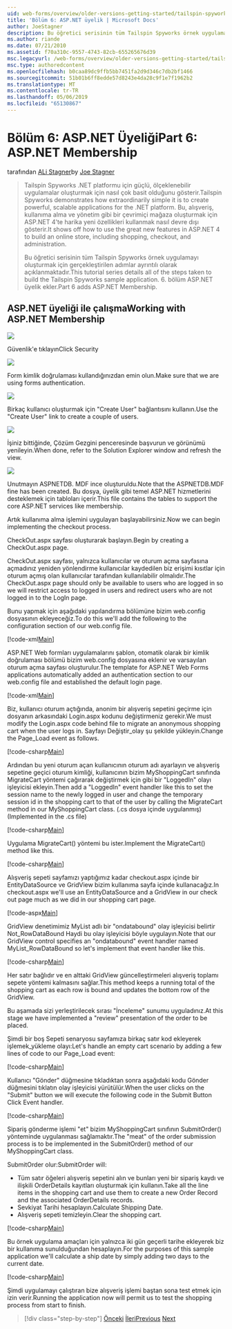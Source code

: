 ```yaml
---
uid: web-forms/overview/older-versions-getting-started/tailspin-spyworks/tailspin-spyworks-part-6
title: 'Bölüm 6: ASP.NET üyelik | Microsoft Docs'
author: JoeStagner
description: Bu öğretici serisinin tüm Tailspin Spyworks örnek uygulamayı oluşturmak için gerçekleştirilen adımlar ayrıntılı olarak açıklanmaktadır. 6. bölüm ASP.NET üyelik ekler.
ms.author: riande
ms.date: 07/21/2010
ms.assetid: f70a310c-9557-4743-82cb-655265676d39
msc.legacyurl: /web-forms/overview/older-versions-getting-started/tailspin-spyworks/tailspin-spyworks-part-6
msc.type: authoredcontent
ms.openlocfilehash: b0caa89dc9ffb5bb7451fa2d9d346c7db2bf1466
ms.sourcegitcommit: 51b01b6ff8edde57d8243e4da28c9f1e7f1962b2
ms.translationtype: MT
ms.contentlocale: tr-TR
ms.lasthandoff: 05/06/2019
ms.locfileid: "65130867"
---
```

# <a name="part-6-aspnet-membership"></a><span data-ttu-id="fb32e-104">Bölüm 6: ASP.NET Üyeliği</span><span class="sxs-lookup"><span data-stu-id="fb32e-104">Part 6: ASP.NET Membership</span></span>

<span data-ttu-id="fb32e-105">tarafından [ALi Stagner](https://github.com/JoeStagner)</span><span class="sxs-lookup"><span data-stu-id="fb32e-105">by [Joe Stagner](https://github.com/JoeStagner)</span></span>

> <span data-ttu-id="fb32e-106">Tailspin Spyworks .NET platformu için güçlü, ölçeklenebilir uygulamalar oluşturmak için nasıl çok basit olduğunu gösterir.</span><span class="sxs-lookup"><span data-stu-id="fb32e-106">Tailspin Spyworks demonstrates how extraordinarily simple it is to create powerful, scalable applications for the .NET platform.</span></span> <span data-ttu-id="fb32e-107">Bu, alışveriş, kullanıma alma ve yönetim gibi bir çevrimiçi mağaza oluşturmak için ASP.NET 4'te harika yeni özellikleri kullanmak nasıl devre dışı gösterir.</span><span class="sxs-lookup"><span data-stu-id="fb32e-107">It shows off how to use the great new features in ASP.NET 4 to build an online store, including shopping, checkout, and administration.</span></span>
> 
> <span data-ttu-id="fb32e-108">Bu öğretici serisinin tüm Tailspin Spyworks örnek uygulamayı oluşturmak için gerçekleştirilen adımlar ayrıntılı olarak açıklanmaktadır.</span><span class="sxs-lookup"><span data-stu-id="fb32e-108">This tutorial series details all of the steps taken to build the Tailspin Spyworks sample application.</span></span> <span data-ttu-id="fb32e-109">6. bölüm ASP.NET üyelik ekler.</span><span class="sxs-lookup"><span data-stu-id="fb32e-109">Part 6 adds ASP.NET Membership.</span></span>

## <a id="_Toc260221672"></a>  <span data-ttu-id="fb32e-110">ASP.NET üyeliği ile çalışma</span><span class="sxs-lookup"><span data-stu-id="fb32e-110">Working with ASP.NET Membership</span></span>

![](tailspin-spyworks-part-6/_static/image1.png)

<span data-ttu-id="fb32e-111">Güvenlik'e tıklayın</span><span class="sxs-lookup"><span data-stu-id="fb32e-111">Click Security</span></span>

![](tailspin-spyworks-part-6/_static/image1.jpg)

<span data-ttu-id="fb32e-112">Form kimlik doğrulaması kullandığınızdan emin olun.</span><span class="sxs-lookup"><span data-stu-id="fb32e-112">Make sure that we are using forms authentication.</span></span>

![](tailspin-spyworks-part-6/_static/image2.jpg)

<span data-ttu-id="fb32e-113">Birkaç kullanıcı oluşturmak için "Create User" bağlantısını kullanın.</span><span class="sxs-lookup"><span data-stu-id="fb32e-113">Use the "Create User" link to create a couple of users.</span></span>

![](tailspin-spyworks-part-6/_static/image3.jpg)

<span data-ttu-id="fb32e-114">İşiniz bittiğinde, Çözüm Gezgini penceresinde başvurun ve görünümü yenileyin.</span><span class="sxs-lookup"><span data-stu-id="fb32e-114">When done, refer to the Solution Explorer window and refresh the view.</span></span>

![](tailspin-spyworks-part-6/_static/image2.png)

<span data-ttu-id="fb32e-115">Unutmayın ASPNETDB. MDF ince oluşturuldu.</span><span class="sxs-lookup"><span data-stu-id="fb32e-115">Note that the ASPNETDB.MDF fine has been created.</span></span> <span data-ttu-id="fb32e-116">Bu dosya, üyelik gibi temel ASP.NET hizmetlerini desteklemek için tabloları içerir.</span><span class="sxs-lookup"><span data-stu-id="fb32e-116">This file contains the tables to support the core ASP.NET services like membership.</span></span>

<span data-ttu-id="fb32e-117">Artık kullanıma alma işlemini uygulayan başlayabilirsiniz.</span><span class="sxs-lookup"><span data-stu-id="fb32e-117">Now we can begin implementing the checkout process.</span></span>

<span data-ttu-id="fb32e-118">CheckOut.aspx sayfası oluşturarak başlayın.</span><span class="sxs-lookup"><span data-stu-id="fb32e-118">Begin by creating a CheckOut.aspx page.</span></span>

<span data-ttu-id="fb32e-119">CheckOut.aspx sayfası, yalnızca kullanıcılar ve oturum açma sayfasına açmadınız yeniden yönlendirme kullanıcılar kaydedilen biz erişimi kısıtlar için oturum açmış olan kullanıcılar tarafından kullanılabilir olmalıdır.</span><span class="sxs-lookup"><span data-stu-id="fb32e-119">The CheckOut.aspx page should only be available to users who are logged in so we will restrict access to logged in users and redirect users who are not logged in to the LogIn page.</span></span>

<span data-ttu-id="fb32e-120">Bunu yapmak için aşağıdaki yapılandırma bölümüne bizim web.config dosyasının ekleyeceğiz.</span><span class="sxs-lookup"><span data-stu-id="fb32e-120">To do this we'll add the following to the configuration section of our web.config file.</span></span>

[!code-xml[Main](tailspin-spyworks-part-6/samples/sample1.xml)]

<span data-ttu-id="fb32e-121">ASP.NET Web formları uygulamalarını şablon, otomatik olarak bir kimlik doğrulaması bölümü bizim web.config dosyasına eklenir ve varsayılan oturum açma sayfası oluşturulur.</span><span class="sxs-lookup"><span data-stu-id="fb32e-121">The template for ASP.NET Web Forms applications automatically added an authentication section to our web.config file and established the default login page.</span></span>

[!code-xml[Main](tailspin-spyworks-part-6/samples/sample2.xml)]

<span data-ttu-id="fb32e-122">Biz, kullanıcı oturum açtığında, anonim bir alışveriş sepetini geçirme için dosyanın arkasındaki Login.aspx kodunu değiştirmeniz gerekir.</span><span class="sxs-lookup"><span data-stu-id="fb32e-122">We must modify the Login.aspx code behind file to migrate an anonymous shopping cart when the user logs in.</span></span> <span data-ttu-id="fb32e-123">Sayfayı Değiştir\_olay şu şekilde yükleyin.</span><span class="sxs-lookup"><span data-stu-id="fb32e-123">Change the Page\_Load event as follows.</span></span>

[!code-csharp[Main](tailspin-spyworks-part-6/samples/sample3.cs)]

<span data-ttu-id="fb32e-124">Ardından bu yeni oturum açan kullanıcının oturum adı ayarlayın ve alışveriş sepetine geçici oturum kimliği, kullanıcının bizim MyShoppingCart sınıfında MigrateCart yöntemi çağırarak değiştirmek için gibi bir "LoggedIn" olayı işleyicisi ekleyin.</span><span class="sxs-lookup"><span data-stu-id="fb32e-124">Then add a "LoggedIn" event handler like this to set the session name to the newly logged in user and change the temporary session id in the shopping cart to that of the user by calling the MigrateCart method in our MyShoppingCart class.</span></span> <span data-ttu-id="fb32e-125">(.cs dosya içinde uygulanmış)</span><span class="sxs-lookup"><span data-stu-id="fb32e-125">(Implemented in the .cs file)</span></span>

[!code-csharp[Main](tailspin-spyworks-part-6/samples/sample4.cs)]

<span data-ttu-id="fb32e-126">Uygulama MigrateCart() yöntemi bu ister.</span><span class="sxs-lookup"><span data-stu-id="fb32e-126">Implement the MigrateCart() method like this.</span></span>

[!code-csharp[Main](tailspin-spyworks-part-6/samples/sample5.cs)]

<span data-ttu-id="fb32e-127">Alışveriş sepeti sayfamızı yaptığımız kadar checkout.aspx içinde bir EntityDataSource ve GridView bizim kullanıma sayfa içinde kullanacağız.</span><span class="sxs-lookup"><span data-stu-id="fb32e-127">In checkout.aspx we'll use an EntityDataSource and a GridView in our check out page much as we did in our shopping cart page.</span></span>

[!code-aspx[Main](tailspin-spyworks-part-6/samples/sample6.aspx)]

<span data-ttu-id="fb32e-128">GridView denetimimiz MyList adlı bir "ondatabound" olay işleyicisi belirtir Not\_RowDataBound Haydi bu olay işleyicisi böyle uygulayın.</span><span class="sxs-lookup"><span data-stu-id="fb32e-128">Note that our GridView control specifies an "ondatabound" event handler named MyList\_RowDataBound so let's implement that event handler like this.</span></span>

[!code-csharp[Main](tailspin-spyworks-part-6/samples/sample7.cs)]

<span data-ttu-id="fb32e-129">Her satır bağlıdır ve en alttaki GridView güncelleştirmeleri alışveriş toplamı sepete yöntemi kalmasını sağlar.</span><span class="sxs-lookup"><span data-stu-id="fb32e-129">This method keeps a running total of the shopping cart as each row is bound and updates the bottom row of the GridView.</span></span>

<span data-ttu-id="fb32e-130">Bu aşamada sizi yerleştirilecek sırası "İnceleme" sunumu uyguladınız.</span><span class="sxs-lookup"><span data-stu-id="fb32e-130">At this stage we have implemented a "review" presentation of the order to be placed.</span></span>

<span data-ttu-id="fb32e-131">Şimdi bir boş Sepeti senaryosu sayfamıza birkaç satır kod ekleyerek işlemek\_yükleme olayı:</span><span class="sxs-lookup"><span data-stu-id="fb32e-131">Let's handle an empty cart scenario by adding a few lines of code to our Page\_Load event:</span></span>

[!code-csharp[Main](tailspin-spyworks-part-6/samples/sample8.cs)]

<span data-ttu-id="fb32e-132">Kullanıcı "Gönder" düğmesine tıkladıktan sonra aşağıdaki kodu Gönder düğmesini tıklatın olay işleyicisi yürütülür.</span><span class="sxs-lookup"><span data-stu-id="fb32e-132">When the user clicks on the "Submit" button we will execute the following code in the Submit Button Click Event handler.</span></span>

[!code-csharp[Main](tailspin-spyworks-part-6/samples/sample9.cs)]

<span data-ttu-id="fb32e-133">Sipariş gönderme işlemi "et" bizim MyShoppingCart sınıfının SubmitOrder() yönteminde uygulanması sağlamaktır.</span><span class="sxs-lookup"><span data-stu-id="fb32e-133">The "meat" of the order submission process is to be implemented in the SubmitOrder() method of our MyShoppingCart class.</span></span>

<span data-ttu-id="fb32e-134">SubmitOrder olur:</span><span class="sxs-lookup"><span data-stu-id="fb32e-134">SubmitOrder will:</span></span>

- <span data-ttu-id="fb32e-135">Tüm satır öğeleri alışveriş sepetini alın ve bunları yeni bir sipariş kaydı ve ilişkili OrderDetails kayıtları oluşturmak için kullanın.</span><span class="sxs-lookup"><span data-stu-id="fb32e-135">Take all the line items in the shopping cart and use them to create a new Order Record and the associated OrderDetails records.</span></span>
- <span data-ttu-id="fb32e-136">Sevkiyat Tarihi hesaplayın.</span><span class="sxs-lookup"><span data-stu-id="fb32e-136">Calculate Shipping Date.</span></span>
- <span data-ttu-id="fb32e-137">Alışveriş sepeti temizleyin.</span><span class="sxs-lookup"><span data-stu-id="fb32e-137">Clear the shopping cart.</span></span>

[!code-csharp[Main](tailspin-spyworks-part-6/samples/sample10.cs)]

<span data-ttu-id="fb32e-138">Bu örnek uygulama amaçları için yalnızca iki gün geçerli tarihe ekleyerek biz bir kullanıma sunulduğundan hesaplayın.</span><span class="sxs-lookup"><span data-stu-id="fb32e-138">For the purposes of this sample application we'll calculate a ship date by simply adding two days to the current date.</span></span>

[!code-csharp[Main](tailspin-spyworks-part-6/samples/sample11.cs)]

<span data-ttu-id="fb32e-139">Şimdi uygulamayı çalıştıran bize alışveriş işlemi baştan sona test etmek için izin verir.</span><span class="sxs-lookup"><span data-stu-id="fb32e-139">Running the application now will permit us to test the shopping process from start to finish.</span></span>

> [!div class="step-by-step"]
> <span data-ttu-id="fb32e-140">[Önceki](tailspin-spyworks-part-5.md)
> [İleri](tailspin-spyworks-part-7.md)</span><span class="sxs-lookup"><span data-stu-id="fb32e-140">[Previous](tailspin-spyworks-part-5.md)
[Next](tailspin-spyworks-part-7.md)</span></span>
